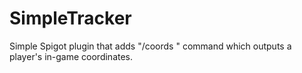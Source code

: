 # SimpleTracker
Simple Spigot plugin that adds "/coords <username>" command which outputs a player's in-game coordinates.
